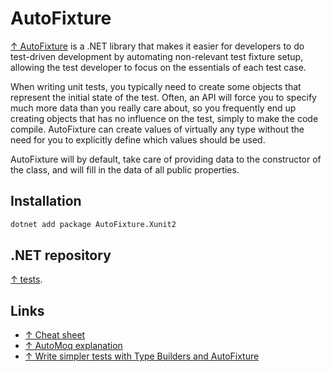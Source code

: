 # AutoFixture

[↑ AutoFixture](https://github.com/AutoFixture/AutoFixture) is a .NET library that makes it easier for developers to do test-driven development by automating non-relevant test fixture setup, allowing the test developer to focus on the essentials of each test case.

When writing unit tests, you typically need to create some objects that represent the initial state of the test. Often, an API will force you to specify much more data than you really care about, so you frequently end up creating objects that has no influence on the test, simply to make the code compile. AutoFixture can create values of virtually any type without the need for you to explicitly define which values should be used.

AutoFixture will by default, take care of providing data to the constructor  of the class, and will fill in the data of all public properties.

## Installation

```bash
dotnet add package AutoFixture.Xunit2
```

## .NET repository

[↑ tests](https://github.com/mialkin/tests).

## Links

- [↑ Cheat sheet](https://github.com/AutoFixture/AutoFixture/wiki/Cheat-Sheet)
- [↑ AutoMoq explanation](https://autofixture.github.io/docs/quick-start)
- [↑ Write simpler tests with Type Builders and AutoFixture](https://canro91.github.io/2021/06/21/WriteSimplerTestsTypeBuilderAndAutoFixture)
